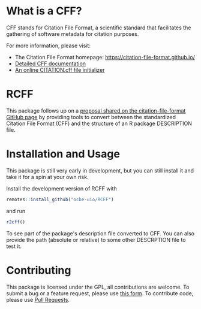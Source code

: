 # What is a CFF?

CFF stands for Citation File Format, a scientific standard that facilitates the gathering of software metadata for citation purposes.

For more information, please visit:

- The Citation File Format homepage: https://citation-file-format.github.io/
- [Detailed CFF documentation](https://github.com/citation-file-format/citation-file-format/blob/master/README.md)
- [An online CITATION.cff file initializer](https://citation-file-format.github.io/cff-initializer-javascript/)

# RCFF

This package follows up on a [proposal shared on the citation-file-format GitHub page](https://github.com/citation-file-format/citation-file-format/issues/110#issue-648726798)
by providing tools to convert between the standardized Citation File Format (CFF) and the structure of an R package DESCRIPTION file.

# Installation and Usage

This package is still very early in development, but you can still install it and take it for a spin at your own risk.

Install the development version of RCFF with

```r
remotes::install_github("ocbe-uio/RCFF")
```

and run

```r
r2cff()
```

To see part of the package's description file converted to CFF. You can also provide the path (absolute or relative) to some other DESCRPTION file to test it.

# Contributing

This package is licensed under the GPL, all contributions are welcome. To submit a bug or a feature request, please use [this form](https://github.com/ocbe-uio/RCFF/issues/new). To contribute code, please use [Pull Requests](https://github.com/ocbe-uio/RCFF/pulls).

